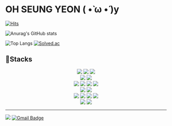 
# OH SEUNG YEON ( •̀ ω •́ )y

[![Hits](https://hits.seeyoufarm.com/api/count/incr/badge.svg?url=https%3A%2F%2Fgithub.com%2FO-Wensu&count_bg=%2357A3FF&title_bg=%23FFA0E7&icon=&icon_color=%23E7E7E7&title=hits&edge_flat=false)](https://hits.seeyoufarm.com)

![Anurag's GitHub stats](https://github-readme-stats.vercel.app/api?username=O-Wensu&show_icons=true&theme=omni)

![Top Langs](https://github-readme-stats.vercel.app/api/top-langs/?username=O-Wensu&count_private=true&layout=compact&theme=omni)
[![Solved.ac](http://mazassumnida.wtf/api/v2/generate_badge?boj=sojk401)](https://solved.ac/sojk401)

## 🔨Stacks
<div align=center> 
  <img src="https://img.shields.io/badge/Java17-007396.svg?&style=for-the-badge&logo=Java&logoColor=white">
  <img src="https://img.shields.io/badge/C%23-9D74D5.svg?&style=for-the-badge&logo=Java&logoColor=white">
  <img src="https://img.shields.io/badge/Python-3776AB.svg?&style=for-the-badge&logo=Python&logoColor=white">
  <br>

  <img src="https://img.shields.io/badge/Spring%20Boot-6DB33F.svg?&style=for-the-badge&logo=Spring%20Boot&logoColor=white">
  <img src="https://img.shields.io/badge/Spring%20WebFlux-6DB33F.svg?&style=for-the-badge">
  <br>

  <img src="https://img.shields.io/badge/MySQL-4479A1.svg?&style=for-the-badge&logo=MySQL&logoColor=white">
  <img src="https://img.shields.io/badge/MariaDB-003545.svg?&style=for-the-badge&logo=MariaDB&logoColor=white">
  <img src="https://img.shields.io/badge/PostgreSQL-4169E1.svg?&style=for-the-badge&logo=PostgreSQL&logoColor=white">
  <img src="https://img.shields.io/badge/Redis-DC382D.svg?&style=for-the-badge&logo=Redis&logoColor=white">
  <br>

  <img src="https://img.shields.io/badge/Amazon%20AWS-232F3E.svg?&style=for-the-badge&logo=Amazon%20AWS&logoColor=white">
  <img src="https://img.shields.io/badge/Docker-2496ED.svg?&style=for-the-badge&logo=Docker&logoColor=white">
  <br>

  <img src="https://img.shields.io/badge/IntelliJ%20IDEA-000000.svg?&style=for-the-badge&logo=IntelliJ%20IDEA&logoColor=white">
  <img src="https://img.shields.io/badge/Visual%20Studio-5C2D91.svg?&style=for-the-badge&logo=Visual%20Studio&logoColor=white">
  <img src="https://img.shields.io/badge/Visual%20Studio%20Code-007ACC.svg?&style=for-the-badge&logo=Visual%20Studio%20Code&logoColor=white">
  <img src="https://img.shields.io/badge/Unity3D-000000.svg?&style=for-the-badge&logo=Untiy&logoColor=black">
  <br>

  <img src="https://img.shields.io/badge/Git-F05032.svg?&style=for-the-badge&logo=Git&logoColor=white">
  <img src="https://img.shields.io/badge/GitHub-181717.svg?&style=for-the-badge&logo=GitHub&logoColor=white">
  <br>
</div>

----

<a href="https://yeon-dev.tistory.com/" target="_blank"><img src="https://img.shields.io/badge/Tech Blog-000000?style=flat-square&logo=Tistory&logoColor=white"/></a>
[![Gmail Badge](https://img.shields.io/badge/Gmail-d14836?style=flat-square&logo=Gmail&logoColor=white&link=mailto:sojk401@gmail.com)](mailto:sojk401@gmail.com)

